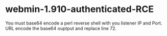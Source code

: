 # webmin-1.910-authenticated-RCE
You must base64 encode a perl reverse shell with you listener IP and Port.
URL encode the base64 ouptput and replace line 72.
